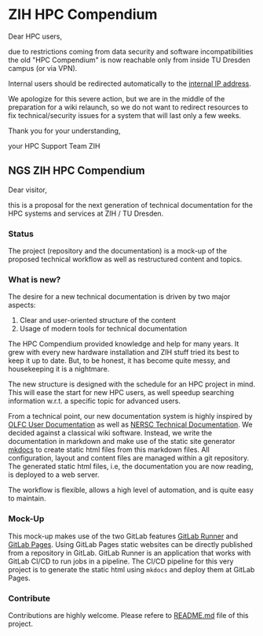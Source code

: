 # ZIH HPC Compendium

Dear HPC users,

due to restrictions coming from data security and software incompatibilities the old
"HPC Compendium" is now reachable only from inside TU Dresden campus (or via VPN).

Internal users should be redirected automatically to the
[internal IP address](http://141.76.17.11/hpc-wiki/bin/view/Compendium).

We apologize for this severe action, but we are in the middle of the preparation for a wiki
relaunch, so we do not want to redirect resources to fix technical/security issues for a system
that will last only a few weeks.

Thank you for your understanding,

your HPC Support Team ZIH

## NGS ZIH HPC Compendium

Dear visitor,

this is a proposal for the next generation of technical documentation for the HPC systems and
services at ZIH / TU Dresden.

### Status

The project (repository and the documentation) is a mock-up of the proposed technical workflow as
well as restructured content and topics.

### What is new?

The desire for a new technical documentation is driven by two major aspects:

1. Clear and user-oriented structure of the content
1. Usage of modern tools for technical documentation

The HPC Compendium provided knowledge and help for many years. It grew with every new hardware
installation and ZIH stuff tried its best to keep it up to date. But, to be honest, it has become
quite messy, and housekeeping it is a nightmare.

The new structure is designed with the schedule for an HPC project in mind. This will ease the start
for new HPC users, as well speedup searching information w.r.t. a specific topic for advanced users.

From a technical point, our new documentation system is highly inspired by [OLFC User
Documentation](https://docs.olcf.ornl.gov/) as well as [NERSC Technical
Documentation](https://nersc.gitlab.io/).
We decided against a classical wiki software. Instead, we write the documentation in markdown and
make use of the static site generator [mkdocs](https://www.mkdocs.org/) to create static html files
from this markdown files. All configuration, layout and content files are managed within a git
repository. The generated static html files, i.e, the documentation you are now reading, is deployed
to a web server.

The workflow is flexible, allows a high level of automation, and is quite easy to maintain.

### Mock-Up

This mock-up makes use of the two GitLab features [GitLab Runner](https://docs.gitlab.com/runner/)
and [GitLab Pages](https://docs.gitlab.com/ee/user/project/pages/).
Using GitLab Pages static websites can be directly published from a repository in GitLab. GitLab
Runner is an application that works with GitLab CI/CD to run jobs in a pipeline. The CI/CD pipeline
for this very project is to generate the static html using `mkdocs` and deploy them at GitLab Pages.

### Contribute

Contributions are highly welcome. Please refere to [README.md](../README.md) file of this project.
